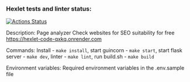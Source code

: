 ### Hexlet tests and linter status:
[![Actions Status](https://github.com/AntonLysachev/python-project-83/actions/workflows/hexlet-check.yml/badge.svg)](https://github.com/AntonLysachev/python-project-83/actions)

Description: Page analyzer
             Check websites for SEO suitability for free
             https://hexlet-code-qxkq.onrender.com

Commands: 
        Install - `make install`,
        start guincorn - `make start`,
        start flask server - `make dev`,
        linter - `make lint`,
        run build.sh - `make build`

Environment variables: Required environment variables in the .env.sample file
